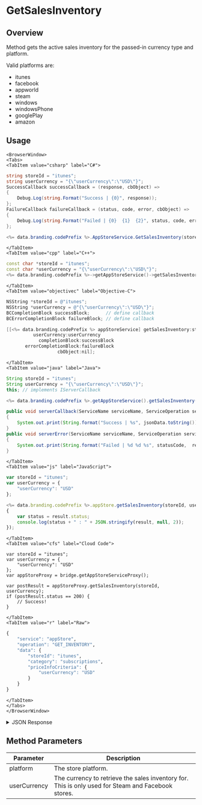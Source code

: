 # GetSalesInventory
## Overview
Method gets the active sales inventory for the passed-in currency type and platform.

Valid platforms are:
- itunes
- facebook
- appworld
- steam
- windows
- windowsPhone
- googlePlay
- amazon

<PartialServop service_name="appStore" operation_name="GET_INVENTORY" />

## Usage

```mdx-code-block
<BrowserWindow>
<Tabs>
<TabItem value="csharp" label="C#">
```

```csharp
string storeId = "itunes";
string userCurrency = "{\"userCurrency\":\"USD\"}";
SuccessCallback successCallback = (response, cbObject) =>
{
    Debug.Log(string.Format("Success | {0}", response));
};
FailureCallback failureCallback = (status, code, error, cbObject) =>
{
    Debug.Log(string.Format("Failed | {0}  {1}  {2}", status, code, error));
};

<%= data.branding.codePrefix %>.AppStoreService.GetSalesInventory(storeId, userCurrency, successCallback, failureCallback);
```

```mdx-code-block
</TabItem>
<TabItem value="cpp" label="C++">
```

```cpp
const char *storeId = "itunes";
const char *userCurrency = "{\"userCurrency\":\"USD\"}";
<%= data.branding.codePrefix %>->getAppStoreService()->getSalesInventory(storeId, userCurrency, this);
```

```mdx-code-block
</TabItem>
<TabItem value="objectivec" label="Objective-C">
```

```objectivec
NSString *storeId = @"itunes";
NSString *userCurrency = @"{\"userCurrency\":\"USD\"}";
BCCompletionBlock successBlock;      // define callback
BCErrorCompletionBlock failureBlock; // define callback

[[<%= data.branding.codePrefix %> appStoreService] getSalesInventory:storeId
          userCurrency:userCurrency
            completionBlock:successBlock
       errorCompletionBlock:failureBlock
                   cbObject:nil];
```

```mdx-code-block
</TabItem>
<TabItem value="java" label="Java">
```

```java
String storeId = "itunes";
String userCurrency = "{\"userCurrency\":\"USD\"}";
this; // implements IServerCallback

<%= data.branding.codePrefix %>.getAppStoreService().getSalesInventory(storeId, userCurrency, this);

public void serverCallback(ServiceName serviceName, ServiceOperation serviceOperation, JSONObject jsonData)
{
    System.out.print(String.format("Success | %s", jsonData.toString()));
}
public void serverError(ServiceName serviceName, ServiceOperation serviceOperation, int statusCode, int reasonCode, String jsonError)
{
    System.out.print(String.format("Failed | %d %d %s", statusCode,  reasonCode, jsonError.toString()));
}
```

```mdx-code-block
</TabItem>
<TabItem value="js" label="JavaScript">
```

```javascript
var storeId = "itunes";
var userCurrency = {
    "userCurrency": "USD"
};

<%= data.branding.codePrefix %>.appStore.getSalesInventory(storeId, userCurrency, result =>
{
	var status = result.status;
	console.log(status + " : " + JSON.stringify(result, null, 2));
});
```

```mdx-code-block
</TabItem>
<TabItem value="cfs" label="Cloud Code">
```

```cfscript
var storeId = "itunes";
var userCurrency = {
    "userCurrency": "USD"
};
var appStoreProxy = bridge.getAppStoreServiceProxy();

var postResult = appStoreProxy.getSalesInventory(storeId, userCurrency);
if (postResult.status == 200) {
    // Success!
}
```

```mdx-code-block
</TabItem>
<TabItem value="r" label="Raw">
```

```r
{
	"service": "appStore",
	"operation": "GET_INVENTORY",
	"data": {
		"storeId": "itunes",
		"category": "subscriptions",
		"priceInfoCriteria": {
			"userCurrency": "USD"
		}
	}
}
```

```mdx-code-block
</TabItem>
</Tabs>
</BrowserWindow>
```

<details>
<summary>JSON Response</summary>

```json
{
    "status": 200,
    "data": {
        "productInventory": [
            {
                "currency": {
                    "bar": 50
                },
                "description": "Bundle of 50 Bars.",
                "fbUrl": "https://dev.braincloudservers.com/fbproductservice?gameId=eggies&itemId=barBundle2Imp",
                "gameId": "eggies",
                "imageUrl": "http://eggies6waves.braincloudservers.com/s3/eggies-prod/store/bars.png",
                "itemId": "barBundle2Imp",
                "priceData": {
                    "ids": [
                        {
                            "appId": "ipad",
                            "itunesId": "com.playbrains.eggiesdevhd2.barBundle2Imp"
                        },
                        {
                            "appId": "iphone",
                            "itunesId": "com.playbrains.eggiesdev2.barBundle2Imp"
                        }
                    ]
                },
                "title": "Bars"
            }
        ],
        "serverTime": 1395952561266
    }
}
```
</details>

## Method Parameters
Parameter | Description
--------- | -----------
platform | The store platform.
userCurrency | The currency to retrieve the sales inventory for. This is only used for Steam and Facebook stores.



